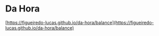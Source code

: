 # Da Hora

[https://figueiredo-lucas.github.io/da-hora/balance](https://figueiredo-lucas.github.io/da-hora/balance)
